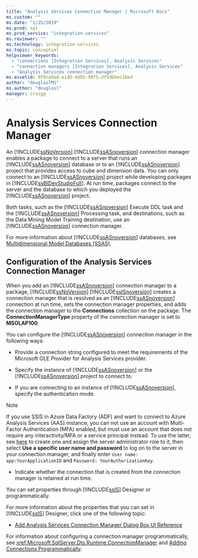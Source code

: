 ```yaml
---
title: "Analysis Services Connection Manager | Microsoft Docs"
ms.custom: ""
ms.date: "1/25/2019"
ms.prod: sql
ms.prod_service: "integration-services"
ms.reviewer: ""
ms.technology: integration-services
ms.topic: conceptual
helpviewer_keywords: 
  - "connections [Integration Services], Analysis Services"
  - "connection managers [Integration Services], Analysis Services"
  - "Analysis Services connection manager"
ms.assetid: 9f9cadad-a1d0-4db5-98f5-df5dbbec1be4
author: "douglaslMS"
ms.author: "douglasl"
manager: craigg
---
```

# Analysis Services Connection Manager
  An [!INCLUDE[ssNoVersion](../../includes/ssnoversion-md.md)] [!INCLUDE[ssASnoversion](../../includes/ssasnoversion-md.md)] connection manager enables a package to connect to a server that runs an [!INCLUDE[ssASnoversion](../../includes/ssasnoversion-md.md)] database or to an [!INCLUDE[ssASnoversion](../../includes/ssasnoversion-md.md)] project that provides access to cube and dimension data. You can only connect to an [!INCLUDE[ssASnoversion](../../includes/ssasnoversion-md.md)] project while developing packages in [!INCLUDE[ssBIDevStudioFull](../../includes/ssbidevstudiofull-md.md)]. At run time, packages connect to the server and the database to which you deployed the [!INCLUDE[ssASnoversion](../../includes/ssasnoversion-md.md)] project.  
  
 Both tasks, such as the [!INCLUDE[ssASnoversion](../../includes/ssasnoversion-md.md)] Execute DDL task and the [!INCLUDE[ssASnoversion](../../includes/ssasnoversion-md.md)] Processing task, and destinations, such as the Data Mining Model Training destination, use an [!INCLUDE[ssASnoversion](../../includes/ssasnoversion-md.md)] connection manager.  
  
 For more information about [!INCLUDE[ssASnoversion](../../includes/ssasnoversion-md.md)] databases, see [Multidimensional Model Databases &#40;SSAS&#41;](../../analysis-services/multidimensional-models/multidimensional-model-databases-ssas.md).  
  
## Configuration of the Analysis Services Connection Manager  
 When you add an [!INCLUDE[ssASnoversion](../../includes/ssasnoversion-md.md)] connection manager to a package, [!INCLUDE[ssNoVersion](../../includes/ssnoversion-md.md)] [!INCLUDE[ssISnoversion](../../includes/ssisnoversion-md.md)] creates a connection manager that is resolved as an [!INCLUDE[ssASnoversion](../../includes/ssasnoversion-md.md)] connection at run time, sets the connection manager properties, and adds the connection manager to the **Connections** collection on the package. The **ConnectionManagerType** property of the connection manager is set to **MSOLAP100**.  
  
 You can configure the [!INCLUDE[ssASnoversion](../../includes/ssasnoversion-md.md)] connection manager in the following ways:  
  
-   Provide a connection string configured to meet the requirements of the Microsoft OLE Provider for Analysis Services provider.  
  
-   Specify the instance of [!INCLUDE[ssASnoversion](../../includes/ssasnoversion-md.md)] or the [!INCLUDE[ssASnoversion](../../includes/ssasnoversion-md.md)] project to connect to.  
  
-   If you are connecting to an instance of [!INCLUDE[ssASnoversion](../../includes/ssasnoversion-md.md)], specify the authentication mode.  

> [!NOTE]    
>  If you use SSIS in Azure Data Factory (ADF) and want to connect to Azure Analysis Services (AAS) instance, you can not use an account with Multi-Factor Authentication (MFA) enabled, but must use an account that does not require any interactivity/MFA or a service principal instead. To use the latter, see [here](https://docs.microsoft.com/azure/analysis-services/analysis-services-service-principal) to create one and assign the server administrator role to it, then select **Use a specific user name and password** to log on to the server in your connection manager, and finally enter `User name: app:YourApplicationID` and `Password: YourAuthorizationKey`.
  
-   Indicate whether the connection that is created from the connection manager is retained at run time.  
  
 You can set properties through [!INCLUDE[ssIS](../../includes/ssis-md.md)] Designer or programmatically.  
  
 For more information about the properties that you can set in [!INCLUDE[ssIS](../../includes/ssis-md.md)] Designer, click one of the following topic:  
  
-   [Add Analysis Services Connection Manager Dialog Box UI Reference](../../integration-services/connection-manager/add-analysis-services-connection-manager-dialog-box-ui-reference.md)  
  
 For information about configuring a connection manager programmatically, see <xref:Microsoft.SqlServer.Dts.Runtime.ConnectionManager> and [Adding Connections Programmatically](../../integration-services/building-packages-programmatically/adding-connections-programmatically.md).  
  
  
